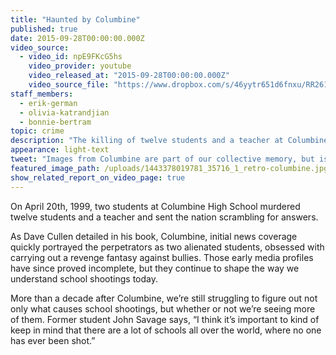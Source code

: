 ```yaml
---
title: "Haunted by Columbine"
published: true
date: 2015-09-28T00:00:00.000Z
video_source:
  - video_id: npE9FKcG5hs
    video_provider: youtube
    video_released_at: "2015-09-28T00:00:00.000Z"
    video_source_file: "https://www.dropbox.com/s/46yytr651d6fnxu/RR261_DOC_MASTER_09_25_2015_COLUMBINE-H264_1080p.mov?dl=0"
staff_members:
  - erik-german
  - olivia-katrandjian
  - bonnie-bertram
topic: crime
description: "The killing of twelve students and a teacher at Columbine High School in 1999 continues to shape how we view and understand school shootings today."
appearance: light-text
tweet: "Images from Columbine are part of our collective memory, but is school violence really worse?"
featured_image_path: /uploads/1443378019781_35716_1_retro-columbine.jpg
show_related_report_on_video_page: true
---
```


On April 20th, 1999, two students at Columbine High School murdered twelve students and a teacher and sent the nation scrambling for answers.

As Dave Cullen detailed in his book, Columbine, initial news coverage quickly portrayed the perpetrators as two alienated students, obsessed with carrying out a revenge fantasy against bullies. Those early media profiles have since proved incomplete, but they continue to shape the way we understand school shootings today.

More than a decade after Columbine, we’re still struggling to figure out not only what causes school shootings, but whether or not we’re seeing more of them. Former student John Savage says, “I think it’s important to kind of keep in mind that there are a lot of schools all over the world, where no one has ever been shot.”

